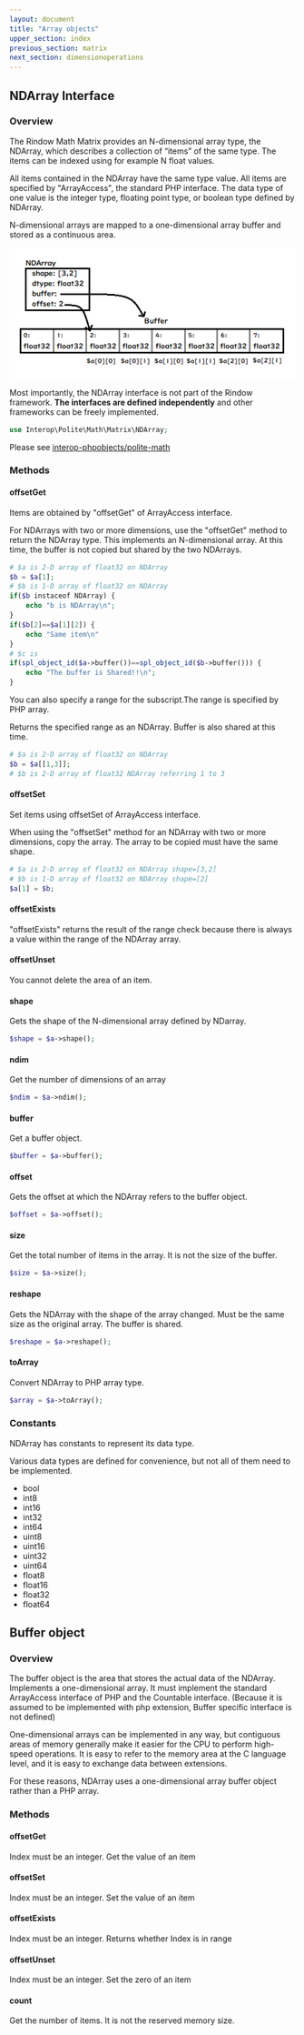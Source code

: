 ```yaml
---
layout: document
title: "Array objects"
upper_section: index
previous_section: matrix
next_section: dimensionoperations
---
```

NDArray Interface
-----------------
### Overview
The Rindow Math Matrix provides an N-dimensional array type, the NDArray, which describes a collection of “items” of the same type. The items can be indexed using for example N float values.

All items contained in the NDArray have the same type value. All items are specified by "ArrayAccess", the standard PHP interface. The data type of one value is the integer type, floating point type, or boolean type defined by NDArray.

N-dimensional arrays are mapped to a one-dimensional array buffer and stored as a continuous area.

![NDArray](images/ndarray.png)

Most importantly, the NDArray interface is not part of the Rindow framework. **The interfaces are defined independently** and other frameworks can be freely implemented.

```php
use Interop\Polite\Math\Matrix\NDArray;
```

Please see [interop-phpobjects/polite-math](https://github.com/interop-phpobjects/polite-math)

### Methods

#### offsetGet
Items are obtained by "offsetGet" of ArrayAccess interface.

For NDArrays with two or more dimensions, use the "offsetGet" method to return the NDArray type. This implements an N-dimensional array.
At this time, the buffer is not copied but shared by the two NDArrays.

```php
# $a is 2-D array of float32 on NDArray
$b = $a[1];
# $b is 1-D array of float32 on NDArray
if($b instaceof NDArray) {
    echo "b is NDArray\n";
}
if($b[2]==$a[1][2]) {
    echo "Same item\n"
}
# $c is
if(spl_object_id($a->buffer())==spl_object_id($b->buffer())) {
    echo "The buffer is Shared!!\n";
}
```

You can also specify a range for the subscript.The range is specified by PHP array.

Returns the specified range as an NDArray. Buffer is also shared at this time.

```php
# $a is 2-D array of float32 on NDArray
$b = $a[[1,3]];
# $b is 2-D array of float32 NDArray referring 1 to 3
```


#### offsetSet
Set items using offsetSet of ArrayAccess interface.

When using the "offsetSet" method for an NDArray with two or more dimensions, copy the array.
The array to be copied must have the same shape.

```php
# $a is 2-D array of float32 on NDArray shape=[3,2]
# $b is 1-D array of float32 on NDArray shape=[2]
$a[1] = $b;
```

#### offsetExists
"offsetExists" returns the result of the range check because there is always a value within the range of the NDArray array.

#### offsetUnset
You cannot delete the area of an item.

#### shape
Gets the shape of the N-dimensional array defined by NDarray.

```php
$shape = $a->shape();
```

#### ndim
Get the number of dimensions of an array

```php
$ndim = $a->ndim();
```

#### buffer
Get a buffer object.

```php
$buffer = $a->buffer();
```

#### offset
Gets the offset at which the NDArray refers to the buffer object.

```php
$offset = $a->offset();
```

#### size
Get the total number of items in the array. It is not the size of the buffer.

```php
$size = $a->size();
```

#### reshape
Gets the NDArray with the shape of the array changed. Must be the same size as the original array. The buffer is shared.

```php
$reshape = $a->reshape();
```

#### toArray
Convert NDArray to PHP array type.

```php
$array = $a->toArray();
```

### Constants
NDArray has constants to represent its data type.

Various data types are defined for convenience, but not all of them need to be implemented.

- bool
- int8
- int16
- int32
- int64
- uint8
- uint16
- uint32
- uint64
- float8
- float16
- float32
- float64


Buffer object
-------------
### Overview
The buffer object is the area that stores the actual data of the NDArray. Implements a one-dimensional array.
It must implement the standard ArrayAccess interface of PHP and the Countable interface.
(Because it is assumed to be implemented with php extension, Buffer specific interface is not defined)

One-dimensional arrays can be implemented in any way, but contiguous areas of memory generally make it easier for the CPU to perform high-speed operations. It is easy to refer to the memory area at the C language level, and it is easy to exchange data between extensions.

For these reasons, NDArray uses a one-dimensional array buffer object rather than a PHP array.

### Methods

#### offsetGet
Index must be an integer.
Get the value of an item


#### offsetSet
Index must be an integer.
Set the value of an item

#### offsetExists
Index must be an integer.
Returns whether Index is in range

#### offsetUnset
Index must be an integer.
Set the zero of an item

#### count
Get the number of items. It is not the reserved memory size.
